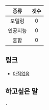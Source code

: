 |   종류  |  갯수  |
| :---:  | :---: |
| 모델링  | 0 |
| 인공지능 | 0 |
| 혼합 | 0 | 
## 링크
* [아직없음](http://cafe.naver.com)

## 하고싶은 말

```
.
```
